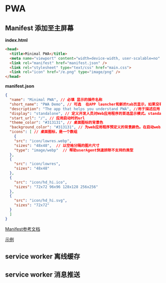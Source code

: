 # PWA

## Manifest 添加至主屏幕

**index.html**

``` html
<head>
  <title>Minimal PWA</title>
  <meta name="viewport" content="width=device-width, user-scalable=no" />
  <link rel="manifest" href="manifest.json" />
  <link rel="stylesheet" type="text/css" href="main.css">
  <link rel="icon" href="/e.png" type="image/png" />
</head>
```

**manifest.json**

``` json
{
  "name": "Minimal PWA", // 必填 显示的插件名称
  "short_name": "PWA Demo", // 可选  在APP launcher和新的tab页显示，如果没有设置，则使用name
  "description": "The app that helps you understand PWA", //用于描述应用
  "display": "standalone", // 定义开发人员对Web应用程序的首选显示模式。standalone模式会有单独的
  "start_url": "/", // 应用启动时的url
  "theme_color": "#313131", // 桌面图标的背景色
  "background_color": "#313131", // 为web应用程序预定义的背景颜色。在启动web应用程序和加载应用程序的内容之间创建了一个平滑的过渡。
  "icons": [ // 桌面图标，是一个数组
    {
    "src": "icon/lowres.webp",
    "sizes": "48x48",  // 以空格分隔的图片尺寸
    "type": "image/webp"  // 帮助userAgent快速排除不支持的类型
  },
  {
    "src": "icon/lowres",
    "sizes": "48x48"
  },
  {
    "src": "icon/hd_hi.ico",
    "sizes": "72x72 96x96 128x128 256x256"
  },
  {
    "src": "icon/hd_hi.svg",
    "sizes": "72x72"
  }
  ]
}
```

[Manifest参考文档](https://developer.mozilla.org/zh-CN/docs/Web/Manifest)

[示例](https://developers.google.cn/web/showcase/2015/chrome-dev-summit)

## service worker 离线缓存
## service worker 消息推送